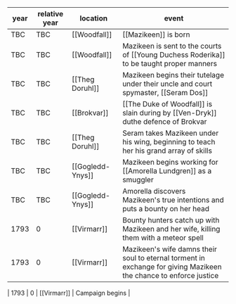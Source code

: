 |  year  | relative year |  location | event | 
| ------ | ------------- | --------- | ----- |
| TBC | TBC | [[Woodfall]] | [[Mazikeen]] is born |
| TBC | TBC | [[Woodfall]] | Mazikeen is sent to the courts of [[Young Duchess Roderika]] to be taught proper manners|
| TBC | TBC | [[Theg Doruhl]] | Mazikeen begins their tutelage under their uncle and court spymaster, [[Seram Dos]] |
| TBC | TBC | [[Brokvar]] | [[The Duke of Woodfall]] is slain during by [[Ven-Dryk]] duthe defence of Brokvar |
| TBC | TBC | [[Theg Doruhl]] | Seram takes Mazikeen under his wing, beginning to teach her his grand array of skills
| TBC | TBC | [[Gogledd-Ynys]] | Mazikeen begins working for [[Amorella Lundgren]] as a smuggler | 
| TBC | TBC | [[Gogledd-Ynys]] | Amorella discovers Mazikeen's true intentions and puts a bounty on her head |
| 1793 | 0 | [[Virmarr]] | Bounty hunters catch up with Mazikeen and her wife, killing them with a meteor spell | 
| 1793 | 0 | [[Virmarr]] | Mazikeen's wife damns their soul to eternal torment in exchange for giving Mazikeen the chance to enforce justice |

| 1793 | 0 | [[Virmarr]] | Campaign begins |